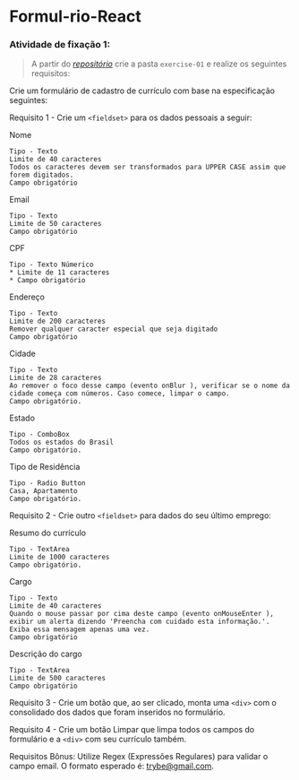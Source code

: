 # Formul-rio-React
###  Atividade de fixação 1:
> A partir do _[repositório](https://github.com/tryber/exercise-pokedex-state)_ crie a pasta `exercise-01` e realize os seguintes requisitos:

Crie um formulário de cadastro de currículo com base na especificação seguintes:

Requisito 1 - Crie um `<fieldset>` para os dados pessoais a seguir:

Nome
```
Tipo - Texto
Limite de 40 caracteres
Todos os caracteres devem ser transformados para UPPER CASE assim que forem digitados.
Campo obrigatório
```

Email
```
Tipo - Texto
Limite de 50 caracteres
Campo obrigatório
```

CPF
```
Tipo - Texto Númerico
* Limite de 11 caracteres
* Campo obrigatório
```

Endereço
```
Tipo - Texto
Limite de 200 caracteres
Remover qualquer caracter especial que seja digitado
Campo obrigatório
```

Cidade
```
Tipo - Texto
Limite de 28 caracteres
Ao remover o foco desse campo (evento onBlur ), verificar se o nome da cidade começa com números. Caso comece, limpar o campo.
Campo obrigatório.
```

Estado
```
Tipo - ComboBox
Todos os estados do Brasil
Campo obrigatório.
```

Tipo de Residência 
```
Tipo - Radio Button
Casa, Apartamento
Campo obrigatório.
```

Requisito 2 - Crie outro `<fieldset>` para dados do seu último emprego:

Resumo do currículo
```
Tipo - TextArea
Limite de 1000 caracteres
Campo obrigatório.
```

Cargo
```
Tipo - Texto
Limite de 40 caracteres
Quando o mouse passar por cima deste campo (evento onMouseEnter ), exibir um alerta dizendo 'Preencha com cuidado esta informação.'. Exiba essa mensagem apenas uma vez.
Campo obrigatório
```

Descrição do cargo
```
Tipo - TextArea
Limite de 500 caracteres
Campo obrigatório
```

Requisito 3 - Crie um botão que, ao ser clicado, monta uma `<div>` com o consolidado dos dados que foram inseridos no formulário.

Requisito 4 - Crie um botão Limpar que limpa todos os campos do formulário e a `<div>` com seu currículo também.

Requisitos Bônus: Utilize Regex (Expressões Regulares) para validar o campo email. O formato esperado é: trybe@gmail.com.
